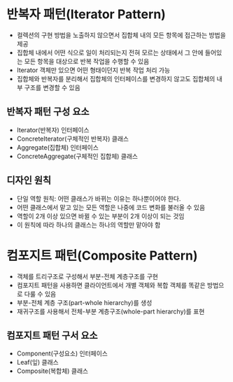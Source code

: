 # 반복자 패턴(Iterator Pattern)

- 컬렉션의 구현 방법을 노출하지 않으면서 집합체 내의 모든 항목에 접근하는 방법을 제공
- 집합체 내에서 어떤 식으로 일이 처리되는지 전혀 모르는 상태에서 그 안에 들어있는 모든 항목을 대상으로 반복 작업을 수행할 수 있음
- Iterator 객체만 있으면 어떤 형태이던지 반복 작업 처리 가능
- 집합체와 반복자를 분리해서 집합체의 인터페이스를 변경하지 않고도 집합체의 내부 구조를 변경할 수 있음

## 반복자 패턴 구성 요소

- Iterator(반복자) 인터페이스
- ConcreteIterator(구체적인 반복자) 클래스
- Aggregate(집합체) 인터페이스
- ConcreteAggregate(구체적인 집합체) 클래스

## 디자인 원칙

- 단일 역할 원칙: 어떤 클래스가 바뀌는 이유는 하나뿐이어야 한다.
- 어떤 클래스에서 맡고 있는 모든 역할은 나중에 코드 변화를 불러올 수 있음
- 역할이 2개 이상 있으면 바뀔 수 있는 부분이 2개 이상이 되는 것임
- 이 원칙에 따라 하나의 클래스는 하나의 역할만 맡아야 함

# 컴포지트 패턴(Composite Pattern)

- 객체를 트리구조로 구성해서 부분-전체 계층구조를 구현
- 컴포지트 패턴을 사용하면 클라이언트에서 개별 객체와 복합 객체를 똑같은 방법으로 다룰 수 있음
- 부분-전체 계층 구조(part-whole hierarchy)를 생성
- 재귀구조를 사용해서 전체-부분 계층구조(whole-part hierarchy)를 표현

## 컴포지트 패턴 구서 요소

- Component(구성요소) 인터페이스
- Leaf(잎) 클래스
- Composite(복합체) 클래스
